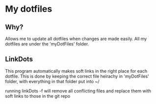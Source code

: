 # My dotfiles

## Why?
Allows me to update all dotfiles when changes are made easily. All my dotfiles
are under the 'myDotFiles' folder.

## LinkDots
This program automatically makes soft links in the right place for each dotfile.
This is done by keeping the correct file heirachy in 'myDotFiles' folder, with
everything in that folder put into ~/

running linkDots -f will remove all conflicting files and replace them with soft 
links to those in the git repo



